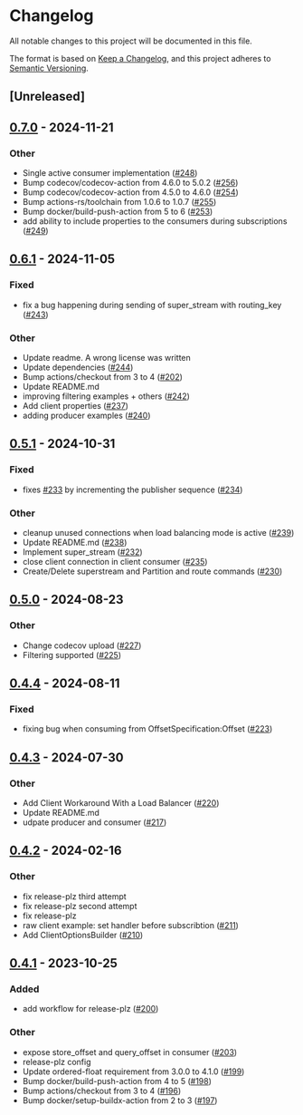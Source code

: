 # Changelog
All notable changes to this project will be documented in this file.

The format is based on [Keep a Changelog](https://keepachangelog.com/en/1.0.0/),
and this project adheres to [Semantic Versioning](https://semver.org/spec/v2.0.0.html).

## [Unreleased]

## [0.7.0](https://github.com/rabbitmq/rabbitmq-stream-rust-client/compare/rabbitmq-stream-client-v0.6.1...rabbitmq-stream-client-v0.7.0) - 2024-11-21

### Other

- Single active consumer implementation ([#248](https://github.com/rabbitmq/rabbitmq-stream-rust-client/pull/248))
- Bump codecov/codecov-action from 4.6.0 to 5.0.2 ([#256](https://github.com/rabbitmq/rabbitmq-stream-rust-client/pull/256))
- Bump codecov/codecov-action from 4.5.0 to 4.6.0 ([#254](https://github.com/rabbitmq/rabbitmq-stream-rust-client/pull/254))
- Bump actions-rs/toolchain from 1.0.6 to 1.0.7 ([#255](https://github.com/rabbitmq/rabbitmq-stream-rust-client/pull/255))
- Bump docker/build-push-action from 5 to 6 ([#253](https://github.com/rabbitmq/rabbitmq-stream-rust-client/pull/253))
- add ability to include properties to the consumers during subscriptions ([#249](https://github.com/rabbitmq/rabbitmq-stream-rust-client/pull/249))

## [0.6.1](https://github.com/rabbitmq/rabbitmq-stream-rust-client/compare/rabbitmq-stream-client-v0.6.0...rabbitmq-stream-client-v0.6.1) - 2024-11-05

### Fixed

- fix a bug happening during sending of super_stream with routing_key ([#243](https://github.com/rabbitmq/rabbitmq-stream-rust-client/pull/243))

### Other

- Update readme. A wrong license was written
- Update dependencies ([#244](https://github.com/rabbitmq/rabbitmq-stream-rust-client/pull/244))
- Bump actions/checkout from 3 to 4 ([#202](https://github.com/rabbitmq/rabbitmq-stream-rust-client/pull/202))
- Update README.md
- improving filtering examples + others ([#242](https://github.com/rabbitmq/rabbitmq-stream-rust-client/pull/242))
- Add client properties ([#237](https://github.com/rabbitmq/rabbitmq-stream-rust-client/pull/237))
- adding producer examples ([#240](https://github.com/rabbitmq/rabbitmq-stream-rust-client/pull/240))

## [0.5.1](https://github.com/rabbitmq/rabbitmq-stream-rust-client/compare/rabbitmq-stream-client-v0.5.0...rabbitmq-stream-client-v0.5.1) - 2024-10-31

### Fixed

- fixes [#233](https://github.com/rabbitmq/rabbitmq-stream-rust-client/pull/233) by incrementing the publisher sequence ([#234](https://github.com/rabbitmq/rabbitmq-stream-rust-client/pull/234))

### Other

- cleanup unused connections when load balancing mode is active ([#239](https://github.com/rabbitmq/rabbitmq-stream-rust-client/pull/239))
- Update README.md ([#238](https://github.com/rabbitmq/rabbitmq-stream-rust-client/pull/238))
- Implement super_stream  ([#232](https://github.com/rabbitmq/rabbitmq-stream-rust-client/pull/232))
- close client connection in client consumer ([#235](https://github.com/rabbitmq/rabbitmq-stream-rust-client/pull/235))
- Create/Delete superstream and Partition and route commands ([#230](https://github.com/rabbitmq/rabbitmq-stream-rust-client/pull/230))

## [0.5.0](https://github.com/rabbitmq/rabbitmq-stream-rust-client/compare/rabbitmq-stream-client-v0.4.4...rabbitmq-stream-client-v0.5.0) - 2024-08-23

### Other
- Change codecov upload ([#227](https://github.com/rabbitmq/rabbitmq-stream-rust-client/pull/227))
- Filtering supported ([#225](https://github.com/rabbitmq/rabbitmq-stream-rust-client/pull/225))

## [0.4.4](https://github.com/rabbitmq/rabbitmq-stream-rust-client/compare/rabbitmq-stream-client-v0.4.3...rabbitmq-stream-client-v0.4.4) - 2024-08-11

### Fixed
- fixing bug when consuming from OffsetSpecification:Offset ([#223](https://github.com/rabbitmq/rabbitmq-stream-rust-client/pull/223))

## [0.4.3](https://github.com/rabbitmq/rabbitmq-stream-rust-client/compare/rabbitmq-stream-client-v0.4.2...rabbitmq-stream-client-v0.4.3) - 2024-07-30

### Other
- Add Client Workaround With a Load Balancer ([#220](https://github.com/rabbitmq/rabbitmq-stream-rust-client/pull/220))
- Update README.md
- udpate producer and consumer ([#217](https://github.com/rabbitmq/rabbitmq-stream-rust-client/pull/217))

## [0.4.2](https://github.com/rabbitmq/rabbitmq-stream-rust-client/compare/rabbitmq-stream-client-v0.4.1...rabbitmq-stream-client-v0.4.2) - 2024-02-16

### Other
- fix release-plz third attempt
- fix release-plz second attempt
- fix release-plz
- raw client example: set handler before subscribtion ([#211](https://github.com/rabbitmq/rabbitmq-stream-rust-client/pull/211))
- Add ClientOptionsBuilder ([#210](https://github.com/rabbitmq/rabbitmq-stream-rust-client/pull/210))

## [0.4.1](https://github.com/rabbitmq/rabbitmq-stream-rust-client/compare/rabbitmq-stream-client-v0.4.0...rabbitmq-stream-client-v0.4.1) - 2023-10-25

### Added
- add workflow for release-plz ([#200](https://github.com/rabbitmq/rabbitmq-stream-rust-client/pull/200))

### Other
- expose store_offset and query_offset in consumer ([#203](https://github.com/rabbitmq/rabbitmq-stream-rust-client/pull/203))
- release-plz config
- Update ordered-float requirement from 3.0.0 to 4.1.0 ([#199](https://github.com/rabbitmq/rabbitmq-stream-rust-client/pull/199))
- Bump docker/build-push-action from 4 to 5 ([#198](https://github.com/rabbitmq/rabbitmq-stream-rust-client/pull/198))
- Bump actions/checkout from 3 to 4 ([#196](https://github.com/rabbitmq/rabbitmq-stream-rust-client/pull/196))
- Bump docker/setup-buildx-action from 2 to 3 ([#197](https://github.com/rabbitmq/rabbitmq-stream-rust-client/pull/197))
